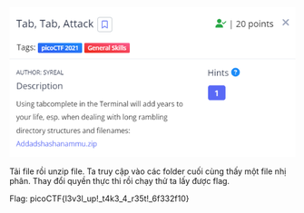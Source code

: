 ![Alt text](image.png)

Tải file rồi unzip file.
Ta truy cập vào các folder cuối cùng thấy một file nhị phân. Thay đổi quyền thực thi rồi chạy thử ta lấy được flag.

Flag: picoCTF{l3v3l_up!_t4k3_4_r35t!_6f332f10}